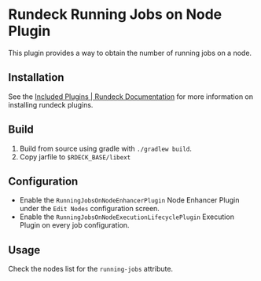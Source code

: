 # Rundeck Running Jobs on Node Plugin
This plugin provides a way to obtain the number of running jobs on a node.

Installation
-------------------------
See the [Included Plugins | Rundeck Documentation](http://rundeck.org/docs/plugins-user-guide/installing.html#included-plugins "Included Plugins") for more information on installing rundeck plugins.

## Build
1. Build from source using gradle with `./gradlew build`.
2. Copy jarfile to `$RDECK_BASE/libext`

## Configuration
- Enable the `RunningJobsOnNodeEnhancerPlugin` Node Enhancer Plugin under the `Edit Nodes` configuration screen. 
- Enable the `RunningJobsOnNodeExecutionLifecyclePlugin` Execution Plugin on every job configuration.

## Usage
Check the nodes list for the `running-jobs` attribute.
